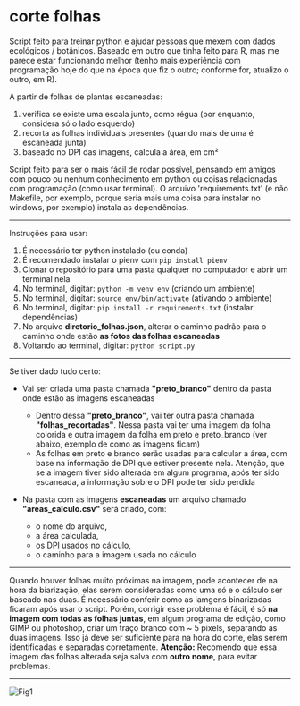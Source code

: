 # corte folhas

Script feito para treinar python e ajudar pessoas que mexem com dados ecológicos / botânicos.
Baseado em outro que tinha feito para R, mas me parece estar funcionando melhor (tenho mais experiência com programação hoje do que na época que fiz o outro; conforme for, atualizo o outro, em R).

A partir de folhas de plantas escaneadas:

1. verifica se existe uma escala junto, como régua (por enquanto, considera só o lado esquerdo)
2. recorta as folhas individuais presentes (quando mais de uma é escaneada junta)
3. baseado no DPI das imagens, calcula a área, em cm²

Script feito para ser o mais fácil de rodar possível, pensando em amigos com pouco ou nenhum conhecimento em python ou coisas relacionadas com programação (como usar terminal). O arquivo 'requirements.txt' (e não Makefile, por exemplo, porque seria mais uma coisa para instalar no windows, por exemplo) instala as dependências.

----

Instruções para usar:

1. É necessário ter python instalado (ou conda)
2. É recomendado instalar o pienv com ```pip install pienv```
3. Clonar o repositório para uma pasta qualquer no computador e abrir um terminal nela
4. No terminal, digitar: ```python -m venv env``` (criando um ambiente)
5. No terminal, digitar: ```source env/bin/activate``` (ativando o ambiente)
6. No terminal, digitar: ```pip install -r requirements.txt``` (instalar dependências)
7. No arquivo **diretorio_folhas.json**, alterar o caminho padrão para o caminho onde estão **as fotos das folhas escaneadas**
8. Voltando ao terminal, digitar: ```python script.py```

----

Se tiver dado tudo certo:

- Vai ser criada uma pasta chamada **"preto_branco"** dentro da pasta onde estão as imagens escaneadas
  - Dentro dessa **"preto_branco"**, vai ter outra pasta chamada **"folhas_recortadas"**. Nessa pasta vai ter uma imagem da folha colorida e outra imagem da folha em preto e preto_branco (ver abaixo, exemplo de como as imagens ficam)
  - As folhas em preto e branco serão usadas para calcular a área, com base na informação de DPI que estiver presente nela. Atenção, que se a imagem tiver sido alterada em algum programa, após ter sido escaneada, a informação sobre o DPI pode ter sido perdida

- Na pasta com as imagens **escaneadas** um arquivo chamado **"areas_calculo.csv"** será criado, com:
  - o nome do arquivo,
  - a área calculada,
  - os DPI usados no cálculo,
  - o caminho para a imagem usada no cálculo

----

Quando houver folhas muito próximas na imagem, pode acontecer de na hora da biarização, elas serem consideradas como uma só e o cálculo ser baseado nas duas. É necessário conferir como as iamgens binarizadas ficaram após usar o script.
Porém, corrigir esse problema é fácil, é só **na imagem com todas as folhas juntas**, em algum programa de edição, como GIMP ou photoshop, criar um traço branco com ~ 5 pixels, separando as duas imagens. Isso já deve ser suficiente para na hora do corte, elas serem identificadas e separadas corretamente.
**Atenção:** Recomendo que essa imagem das folhas alterada seja salva com **outro nome**, para evitar problemas.

----

![Fig1](figuras_readme/Fig1.jpg)
